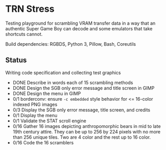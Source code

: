 TRN Stress
==========

Testing playground for scrambling VRAM transfer data in a way that
an authentic Super Game Boy can decode and some emulators that take
shortcuts cannot.

Build dependencies: RGBDS, Python 3, Pillow, Bash, Coreutils

Status
------

Writing code specification and collecting test graphics

- DONE Describe in words each of 15 scrambling methods
- DONE Design the SGB only error message and title screen in GIMP
- DONE Design the menu in GIMP
- 0/1 borderconv: ensure `-c embedded` style behavior for <= 16-color
  indexed PNG images
- 0/3 Display the SGB only error message, title screen, and credits
- 0/1 Display the menu
- 0/1 Validate the STAT scroll engine
- 0/16 Gather 16 images depicting anthropomorphic bears in mid to
  late 19th century attire.  They can be up to 256 by 224 pixels with
  no more than 256 unique tiles.  Two are 4 color and the rest up to
  16 color.
- 0/16 Code the 16 scramblers
